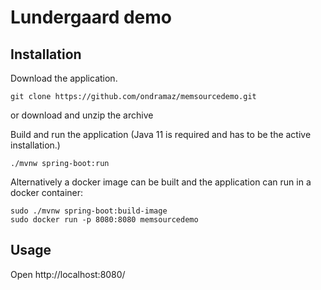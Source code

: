 # Lundergaard demo

## Installation

Download the application.
```
git clone https://github.com/ondramaz/memsourcedemo.git  
```
or download and unzip the archive 

Build and run the application (Java 11 is required and has to be the active installation.)

```
./mvnw spring-boot:run
```

Alternatively a docker image can be built and the application can run in a docker container:

```
sudo ./mvnw spring-boot:build-image
sudo docker run -p 8080:8080 memsourcedemo
```

## Usage

Open http://localhost:8080/
